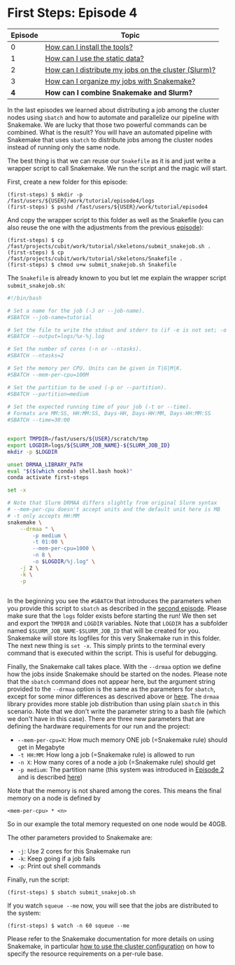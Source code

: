# First Steps: Episode 4

|Episode|Topic|
|---|---|
| 0 | [How can I install the tools?](episode-0.md) |
| 1 | [How can I use the static data?](episode-1.md) |
| 2 | [How can I distribute my jobs on the cluster (Slurm)?](episode-2.md) |
| 3 | [How can I organize my jobs with Snakemake?](episode-3.md) |
| **4** | **How can I combine Snakemake and Slurm?** |

In the last episodes we learned about distributing a job among the cluster nodes using `sbatch` and
how to automate and parallelize our pipeline with Snakemake. We are lucky that those two
powerful commands can be combined. What is the result? You will have an automated pipeline
with Snakemake that uses `sbatch` to distribute jobs among the cluster nodes instead of
running only the same node.

The best thing is that we can reuse our `Snakefile` as it is and just write a wrapper script
to call Snakemake. We run the script and the magic will start.

First, create a new folder for this episode:

```terminal
(first-steps) $ mkdir -p /fast/users/${USER}/work/tutorial/episode4/logs
(first-steps) $ pushd /fast/users/${USER}/work/tutorial/episode4
```

And copy the wrapper script to this folder as well as the Snakefile (you can also reuse the one with the adjustments from the previous [episode](episode-3.md)):

```terminal
(first-steps) $ cp /fast/projects/cubit/work/tutorial/skeletons/submit_snakejob.sh .
(first-steps) $ cp /fast/projects/cubit/work/tutorial/skeletons/Snakefile .
(first-steps) $ chmod u+w submit_snakejob.sh Snakefile
```

The `Snakefile` is already known to you but let me explain the wrapper script `submit_snakejob.sh`:

```bash
#!/bin/bash

# Set a name for the job (-J or --job-name).
#SBATCH --job-name=tutorial

# Set the file to write the stdout and stderr to (if -e is not set; -o or --output).
#SBATCH --output=logs/%x-%j.log

# Set the number of cores (-n or --ntasks).
#SBATCH --ntasks=2

# Set the memory per CPU. Units can be given in T|G|M|K.
#SBATCH --mem-per-cpu=100M

# Set the partition to be used (-p or --partition).
#SBATCH --partition=medium
 
# Set the expected running time of your job (-t or --time).
# Formats are MM:SS, HH:MM:SS, Days-HH, Days-HH:MM, Days-HH:MM:SS
#SBATCH --time=30:00


export TMPDIR=/fast/users/${USER}/scratch/tmp
export LOGDIR=logs/${SLURM_JOB_NAME}-${SLURM_JOB_ID}
mkdir -p $LOGDIR

unset DRMAA_LIBRARY_PATH
eval "$($(which conda) shell.bash hook)"
conda activate first-steps

set -x

# Note that Slurm DRMAA differs slightly from original Slurm syntax
# --mem-per-cpu doesn't accept units and the default unit here is MB
# -t only accepts HH:MM
snakemake \
    --drmaa " \
        -p medium \
        -t 01:00 \
        --mem-per-cpu=1000 \
        -n 8 \
        -o $LOGDIR/%j.log" \
    -j 2 \
    -k \
    -p
    
```

In the beginning you see the `#SBATCH` that introduces the parameters when you provide this script to `sbatch`
as described in the [second episode](episode-2.md). Please make sure that the `logs` folder exists before starting the run!
We then set and export the `TMPDIR` and `LOGDIR` variables.
Note that `LOGDIR` has a subfolder named `$SLURM_JOB_NAME-$SLURM_JOB_ID` that will be created
for you. Snakemake will store its logfiles for this very Snakemake run in this folder.
The next new thing is `set -x`. This simply prints to the terminal every command that is executed within
the script. This is useful for debugging.

Finally, the Snakemake call takes place. With the `--drmaa` option we define how the jobs inside Snakemake should be started on the nodes. Please note that the `sbatch` command does not appear here, but the argument string provided to the `--drmaa` option is the same as the parameters for `sbatch`, except for some minor differences as descrived above or [here](../slurm/snakemake.md#limitations). The `drmaa` library provides more stable job distribution than using plain `sbatch` in this scenario. Note that we don't write the parameter string to a bash file (which we don't have in this case). There are three new parameters that are defining the hardware requirements for our run and the project:

* `--mem-per-cpu=X`: How much memory ONE job (=Snakemake rule) should get in Megabyte
* `-t HH:MM`: How long a job (=Snakemake rule) is allowed to run
* `-n X`: How many cores of a node a job (=Snakemake rule) should get
* `-p medium`: The partition name (this system was introduced in [Episode 2](episode-2.md#job-queues) and is described [here](../overview/job-scheduler.md))

Note that the memory is not shared among the cores. This means the final memory on a node is defined by

```
<mem-per-cpu> * <n>
```

So in our example the total memory requested on one node would be 40GB.

The other parameters provided to Snakemake are:

* `-j`: Use 2 cores for this Snakemake run
* `-k`: Keep going if a job fails
* `-p`: Print out shell commands

Finally, run the script:

```terminal
(first-steps) $ sbatch submit_snakejob.sh
```

If you watch `squeue --me` now, you will see that the jobs are distributed to the system:

```terminal
(first-steps) $ watch -n 60 squeue --me
```

Please refer to the Snakemake documentation for more details on using Snakemake, in particular [how to use the cluster configuration](http://snakemake.readthedocs.io/en/stable/snakefiles/configuration.html#cluster-configuration) on how to specify the resource requirements on a per-rule base.
